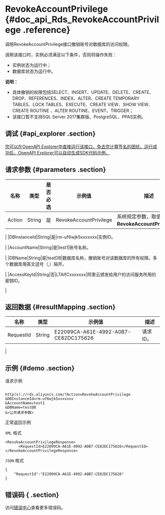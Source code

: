 # RevokeAccountPrivilege {#doc_api_Rds_RevokeAccountPrivilege .reference}

调用RevokeAccountPrivilege接口撤销账号对数据库的访问权限。

调用该接口时，实例必须满足以下条件，否则将操作失败：

-   实例状态为运行中；
-   数据库状态为运行中。

**说明：** 

-   具体撤销的权限包括SELECT、INSERT、UPDATE、DELETE、CREATE、DROP、REFERENCES、INDEX、ALTER、CREATE TEMPORARY TABLES、LOCK TABLES、EXECUTE、CREATE VIEW、SHOW VIEW、CREATE ROUTINE 、ALTER ROUTINE、EVENT、TRIGGER；
-   该接口暂不支持SQL Server 2017集群版、PostgreSQL、PPAS实例。

## 调试 {#api_explorer .section}

[您可以在OpenAPI Explorer中直接运行该接口，免去您计算签名的困扰。运行成功后，OpenAPI Explorer可以自动生成SDK代码示例。](https://api.aliyun.com/#product=Rds&api=RevokeAccountPrivilege&type=RPC&version=2014-08-15)

## 请求参数 {#parameters .section}

|名称|类型|是否必选|示例值|描述|
|--|--|----|---|--|
|Action|String|是|RevokeAccountPrivilege|系统规定参数，取值：**RevokeAccountPrivilege**。

 |
|DBInstanceId|String|是|rm-uf6wjk5xxxxxxx|实例ID。

 |
|AccountName|String|是|test1|账号名称。

 |
|DBName|String|是|testDB|数据库名称，撤销账号对该数据库的所有权限。多个数据库用英文逗号（,）隔开。

 |
|AccessKeyId|String|否|LTAIfCxxxxxxx|阿里云颁发给用户的访问服务所用的密钥ID。

 |

## 返回数据 {#resultMapping .section}

|名称|类型|示例值|描述|
|--|--|---|--|
|RequestId|String|E22099CA-A61E-4992-A0B7-CE82DC175626|请求ID。

 |

## 示例 {#demo .section}

请求示例

``` {#request_demo}

http(s)://rds.aliyuncs.com/?Action=RevokeAccountPrivilege
&DBInstanceId=rm-uf6wjk5xxxxxxx
&AccountName=test1
&DBName=testDB
&<公共请求参数>

```

正常返回示例

`XML` 格式

``` {#xml_return_success_demo}
<RevokeAccountPrivilegeResponse>
	  <RequestId>E22099CA-A61E-4992-A0B7-CE82DC175626</RequestId></RevokeAccountPrivilegeResponse>
```

`JSON` 格式

``` {#json_return_success_demo}
{
	"RequestId":"E22099CA-A61E-4992-A0B7-CE82DC175626"
}
```

## 错误码 { .section}

访问[错误中心](https://error-center.alibabacloud.com/status/product/Rds)查看更多错误码。

